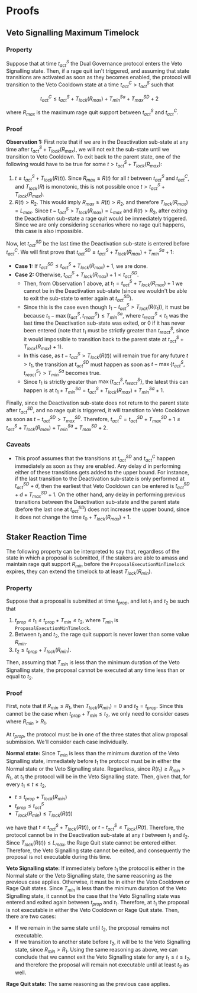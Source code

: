 # Proofs

## Veto Signalling Maximum Timelock

### Property

Suppose that at time $t^S_{act}$ the Dual Governance protocol enters the Veto Signalling state. Then, if a rage quit isn't triggered, and assuming that state transitions are activated as soon as they becomes enabled, the protocol will transition to the Veto Cooldown state at a time $t^C_{act} > t^S_{act}$ such that
```math
t^C_{act} \leq t^S_{act} + T_{lock}(R_{max}) + T^{Sa}_{min} + T^{SD}_{max} + 2
```
where $R_{max}$ is the maximum rage quit support between $t^S_{act}$ and $t^C_{act}$.

### Proof

**Observation 1:** First note that if we are in the Deactivation sub-state at any time after $t^S_{act} + T_{lock}(R_{max})$, we will not exit the sub-state until we transition to Veto Cooldown. To exit back to the parent state, one of the following would have to be true for some $t > t^S_{act} + T_{lock}(R_{max})$:
1. $t \leq t^S_{act} + T_{lock}(R(t))$. Since $R_{max} \geq R(t)$ for all $t$ between $t^S_{act}$ and $`t^{C}_{act}`$, and $T_{lock}(R)$ is monotonic, this is not possible once $t > t^S_{act} + T_{lock}(R_{max})$.
2. $R(t) > R_2$. This would imply $R_{max} \geq R(t) > R_2$, and therefore $T_{lock}(R_{max}) = L_{max}$. Since $t - t^S_{act} > T_{lock}(R_{max}) = L_{max}$ and $R(t) > R_2$, after exiting the Deactivation sub-state a rage quit would be immediately triggered. Since we are only considering scenarios where no rage quit happens, this case is also impossible.

Now, let $`t^{SD}_{act}`$ be the last time the Deactivation sub-state is entered before $t^C_{act}$. We will first prove that $`t^{SD}_{act} \leq t^S_{act} + T_{lock}(R_{max}) + T^{Sa}_{min} + 1`$:
* **Case 1:** If $`t^{SD}_{act} \leq t^S_{act} + T_{lock}(R_{max}) + 1`$, we are done.
* **Case 2:** Otherwise, $t^S_{act} + T_{lock}(R_{max}) + 1 < t^{SD}_{act}$.
    * Then, from Observation 1 above, at $t_1 = t^S_{act} + T_{lock}(R_{max}) + 1$ we cannot be in the Deactivation sub-state (since we wouldn't be able to exit the sub-state to enter again at $t^{SD}_{act}$).
    * Since this is the case even though $t_1 - t^S_{act} > T_{lock}(R(t_1))$, it must be because $`t_1 - \max \{ t^S_{act}, t^S_{react} \} \leq T^{Sa}_{min}`$, where $t^S_{react} < t_1$ was the last time the Deactivation sub-state was exited, or 0 if it has never been entered (note that $t_1$ must be strictly greater than $t^S_{react}$, since it would impossible to transition back to the parent state at $t^S_{act} + T_{lock}(R_{max}) + 1$).
    * In this case, as $t - t^S_{act} > T_{lock}(R(t))$ will remain true for any future $t > t_1$, the transition at $`t^{SD}_{act}`$ must happen as soon as $t - \max \{ t^S_{act}, t^S_{react} \} > T^{Sa}_{min}$ becomes true.
    * Since $t_1$ is strictly greater than $\max \{ t^S_{act}, t^S_{react} \}$, the latest this can happen is at $`t_1 + T^{Sa}_{min} = t^S_{act} + T_{lock}(R_{max}) + T^{Sa}_{min} + 1`$.

Finally, since the Deactivation sub-state does not return to the parent state after $`t^{SD}_{act}`$, and no rage quit is triggered, it will transition to Veto Cooldown as soon as $`t - t^{SD}_{act} > T^{SD}_{max}`$. Therefore, $`t^C_{act} = t^{SD}_{act} + T^{SD}_{max} + 1 \leq t^S_{act} + T_{lock}(R_{max}) + T^{Sa}_{min} + T^{SD}_{max} + 2`$.

### Caveats

* This proof assumes that the transitions at $`t^{SD}_{act}`$ and $t^C_{act}$ happen immediately as soon as they are enabled. Any delay $d$ in performing either of these transitions gets added to the upper bound. For instance, if the last transition to the Deactivation sub-state is only performed at $`t^{SD}_{act} + d`$, then the earliest that Veto Cooldown can be entered is $`t^{SD}_{act} + d + T^{SD}_{max} + 1`$. On the other hand, any delay in performing previous transitions between the Deactivation sub-state and the parent state (before the last one at $`t^{SD}_{act}`$) does not increase the upper bound, since it does not change the time $t_0 + T_{lock}(R_{max}) + 1$.

## Staker Reaction Time

The following property can be interpreted to say that, regardless of the state in which a proposal is submitted, if the stakers are able to amass and maintain rage quit support $R_{min}$ before the `ProposalExecutionMinTimelock` expires, they can extend the timelock to at least $T_{lock}(R_{min})$.

### Property

Suppose that a proposal is submitted at time $t_{prop}$, and let $t_1$ and $t_2$ be such that

1. $t_{prop} \leq t_1 \leq t_{prop} + T_{min} \leq t_2$, where $T_{min}$ is `ProposalExecutionMinTimelock`.
2. Between $t_1$ and $t_2$, the rage quit support is never lower than some value $R_{min}$.
3. $t_2 \leq t_{prop} + T_{lock}(R_{min})$.

Then, assuming that $T_{min}$ is less than the minimum duration of the Veto Signalling state, the proposal cannot be executed at any time less than or equal to $t_2$.

### Proof

First, note that if $R_{min} \leq R_1$, then $T_{lock}(R_{min}) = 0$ and $t_2 = t_{prop}$. Since this cannot be the case when $t_{prop} + T_{min} \leq t_2$, we only need to consider cases where $R_{min} > R_1$.

At $t_{prop}$, the protocol must be in one of the three states that allow proposal submission. We'll consider each case individually.

**Normal state:** Since $T_{min}$ is less than the minimum duration of the Veto Signalling state, immediately before $t_1$ the protocol must be in either the Normal state or the Veto Signalling state. Regardless, since $R(t_1) \geq R_{min} > R_1$, at $t_1$ the protocol will be in the Veto Signalling state. Then, given that, for every $t_1 \leq t \leq t_2$,
* $t \leq t_{prop} + T_{lock}(R_{min})$
* $t_{prop} \leq t^S_{act}$
* $T_{lock}(R_{min}) \leq T_{lock}(R(t))$

we have that $t \leq t^S_{act} + T_{lock}(R(t))$, or $t - t^S_{act} \leq T_{lock}(R(t)$. Therefore, the protocol cannot be in the Deactivation sub-state at any $t$ between $t_1$ and $t_2$. Since $T_{lock}(R(t)) \leq L_{max}$, the Rage Quit state cannot be entered either. Therefore, the Veto Signalling state cannot be exited, and consequently the proposal is not executable during this time.

**Veto Signalling state:** If immediately before $t_1$ the protocol is either in the Normal state or the Veto Signalling state, the same reasoning as the previous case applies. Otherwise, it must be in either the Veto Cooldown or Rage Quit states. Since $T_{min}$ is less than the minimum duration of the Veto Signalling state, it cannot be the case that the Veto Signalling state was entered and exited again between $t_{prop}$ and $t_1$. Therefore, at $t_1$ the proposal is not executable in either the Veto Cooldown or Rage Quit state. Then, there are two cases:
* If we remain in the same state until $t_2$, the proposal remains not executable.
* If we transition to another state before $t_2$, it will be to the Veto Signalling state, since $R_{min} > R_1$. Using the same reasoning as above, we can conclude that we cannot exit the Veto Signalling state for any $t_1 \leq t \leq t_2$, and therefore the proposal will remain not executable until at least $t_2$ as well.

**Rage Quit state:** The same reasoning as the previous case applies.
